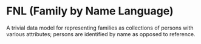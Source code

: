# FNL (Family by Name Language)
A trivial data model for representing families as collections of persons with various attributes; persons are identified by name as opposed to reference.